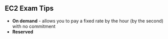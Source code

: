 ## EC2 Exam Tips ##

* **On demand** - allows you to pay a fixed rate by the hour (by the second) with no commitment
* **Reserved** 
